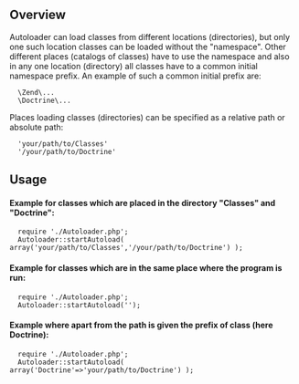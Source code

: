 ## Overview

Autoloader can load classes from different locations (directories), but only one such location classes can be loaded without the "namespace". Other different places (catalogs of classes) have to use the namespace and also in any one location (directory) all classes have to a common initial namespace prefix. An example of such a common initial prefix are:

      \Zend\...
      \Doctrine\...

Places loading classes (directories) can be specified as a relative path or absolute path:

      'your/path/to/Classes'
      '/your/path/to/Doctrine'

## Usage

#### Example for classes which are placed in the directory "Classes" and "Doctrine":

      require './Autoloader.php';
      Autoloader::startAutoload( array('your/path/to/Classes','/your/path/to/Doctrine') );

#### Example for classes which are in the same place where the program is run:

      require './Autoloader.php';
      Autoloader::startAutoload('');

#### Example where apart from the path is given the prefix of class (here Doctrine):

      require './Autoloader.php';
      Autoloader::startAutoload( array('Doctrine'=>'your/path/to/Doctrine') );
